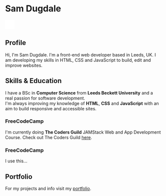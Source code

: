 # Sam Dugdale

![Profile Image](./assets/images/blacktocat.png)

## Profile
Hi, I'm Sam Dugdale. I'm a front-end web developer based in Leeds, UK. I am developing my skills in HTML, CSS and JavaScript to build, edit and improve websites.

## Skills & Education
I have a BSc in **Computer Science** from **Leeds Beckett University** and a real passion for software development.  
I'm always improving my knowledge of **HTML**, **CSS** and **JavaScript** with an aim to build responsive and accessible sites.

### FreeCodeCamp
I'm currently doing **The Coders Guild** JAMStack Web and App Development Course. Check out The Coders Guild <a href="https://www.thecodersguild.org.uk/" target="_blank">here</a>.

### FreeCodeCamp
I use this...

## Portfolio
For my projects and info visit my [portfolio](https://samdugdale.github.io/).
